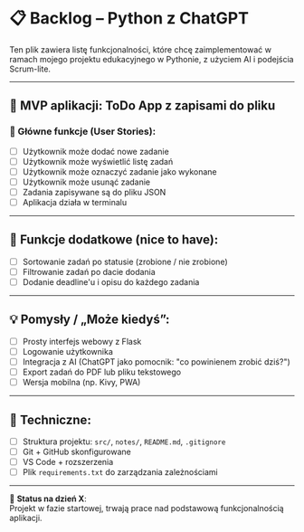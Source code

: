 # 📋 Backlog – Python z ChatGPT

Ten plik zawiera listę funkcjonalności, które chcę zaimplementować w ramach mojego projektu edukacyjnego w Pythonie, z użyciem AI i podejścia Scrum-lite.

---

## 🔧 MVP aplikacji: ToDo App z zapisami do pliku

### 🔹 Główne funkcje (User Stories):
- [ ] Użytkownik może dodać nowe zadanie
- [ ] Użytkownik może wyświetlić listę zadań
- [ ] Użytkownik może oznaczyć zadanie jako wykonane
- [ ] Użytkownik może usunąć zadanie
- [ ] Zadania zapisywane są do pliku JSON
- [ ] Aplikacja działa w terminalu

---

## 🌱 Funkcje dodatkowe (nice to have):
- [ ] Sortowanie zadań po statusie (zrobione / nie zrobione)
- [ ] Filtrowanie zadań po dacie dodania
- [ ] Dodanie deadline'u i opisu do każdego zadania

---

## 💡 Pomysły / „Może kiedyś”:
- [ ] Prosty interfejs webowy z Flask
- [ ] Logowanie użytkownika
- [ ] Integracja z AI (ChatGPT jako pomocnik: "co powinienem zrobić dziś?")
- [ ] Export zadań do PDF lub pliku tekstowego
- [ ] Wersja mobilna (np. Kivy, PWA)

---

## 🚧 Techniczne:
- [ ] Struktura projektu: `src/`, `notes/`, `README.md`, `.gitignore`
- [ ] Git + GitHub skonfigurowane
- [ ] VS Code + rozszerzenia
- [ ] Plik `requirements.txt` do zarządzania zależnościami

---

📅 **Status na dzień X**:  
Projekt w fazie startowej, trwają prace nad podstawową funkcjonalnością aplikacji.
